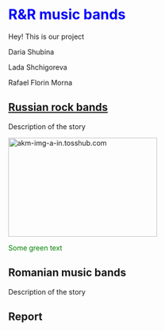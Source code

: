 <!DOCTYPE html>
<html>
<body> 

<h1 style="color:blue;">R&R music bands </h1>
<p>Hey! This is our project </p>

<p>Daria Shubina</p>
<p>Lada Shchigoreva</p>
<p>Rafael Florin Morna</p>

<h2><a href="https://melody-data.github.io/stories/published_stories/story_1685630421.646025.html">Russian rock bands</a></h2>
<p>Description of the story </p>

<img src="https://akm-img-a-in.tosshub.com/sites/visualstory/stories/2022_12/story_16611/assets/5.jpeg?time=1672399209" alt="akm-img-a-in.tosshub.com" style="width:300px;height:200px;">

<span style="color: green"> Some green text </span>

<h2>Romanian music bands</h2>
Description of the story

<h2>Report</h2>


</body>
</html>
